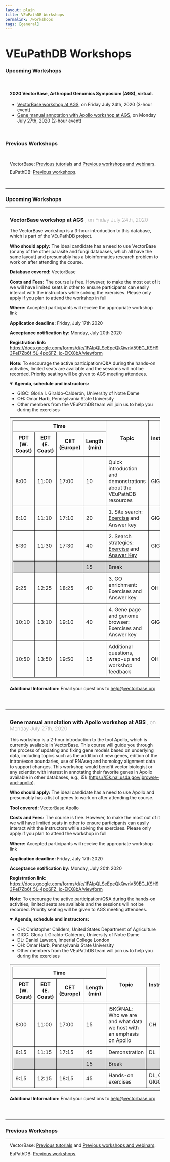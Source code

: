 ```yaml
---
layout: plain
title: VEuPathDB Workshops 
permalink: /workshops
tags: [general]
---
```

<style>
  h1 {
    font-size: 2.5em;
  }
  div#contents {
    margin-left: 1em;
    margin-bottom: 1em;
  }
  div#contents p {
    line-height: 90%;
  }
  div.workshop {
    margin: 2em 1em;
  }
table {
  margin-top: 1em;
  border-collapse: collapse;
}
table, th, td {
  border: 1px solid black;
  padding: 0.5em;
}
tr.break td {
  background-color: lightgrey;
}
th {
  text-align: center;
}
details summary, details ul {
  margin-top: 1em;
}
</style>

<h1>VEuPathDB Workshops</h1>
<div class="static-content">

  <h3>Upcoming Workshops</h3><br>
  <div id="contents">
    <h4>2020 VectorBase, Arthropod Genomics Symposium (AGS), virtual.</h4>
    <ul>
    <li><a href="#vb-2020-7-24">VectorBase workshop at AGS</a>, on Friday July 24th, 2020 (3-hour event)</li>
    <li><a href="#apollo-2020-7-27">Gene manual annotation with Apollo workshop at AGS</a>, on Monday July 27th, 2020 (2-hour event)</li>
    </ul>
  </div>

<br>
  
  <h3>Previous Workshops</h3><br>
  <div id="contents">
    <p>VectorBase: <a rel="noreferrer" href="https://www.vectorbase.org/tutorials" target="_blank">Previous tutorials</a>
       and <a rel="noreferrer" href="https://www.vectorbase.org/workshops" target="_blank">Previous workshops and webinars</a>.</p>
    <p>EuPathDB: <a href="https://workshop.eupathdb.org" target="_blank">Previous workshops</a>.</p> 
  </div>

<br>
<hr> <!-- ==== UPCOMING WORKSHOPS =============================== -->

<h3>Upcoming Workshops</h3>
<hr>

<div class="anchor"><a name="vb-2020-7-24"></a></div>
<div class="workshop">

<h3>VectorBase workshop at AGS
<span style="font-weight:100">, on Friday July 24th, 2020</span>
</h3>

<p>
The VectorBase workshop is a 3-hour introduction to this database, which is part of the VEuPathDB project. 
</p>

<p>
<b>Who should apply:</b>
The ideal candidate has a need to use VectorBase (or any of the other parasite and fungi databases, which all have the same layout) and presumably has a bioinformatics research problem to work on after attending the course. 
</p>

<p>
<b>Database covered:</b> 
VectorBase 
</p>

<p>
<b>Costs and Fees:</b> 
The course is free. However, to make the most out of it we will have limited seats in other to ensure participants can easily interact with the instructors while solving the exercises. Please only apply if you plan to attend the workshop in full
</p>

<p>
<b>Where:</b> 
Accepted participants will receive the appropriate workshop link 
</p>

<p>
<b>Application deadline:</b> 
Friday, July 17th 2020
</p>

<p>
<b>Acceptance notification by:</b> 
Monday, July 20th 2020  
</p>

<p>
<b>Registration link:</b>   
<a target="_blank" href="https://docs.google.com/forms/d/e/1FAIpQLSeEpeQkQwnV59EG_KSH93PeI7Zb6f_5L-4po6FZ_jo-EKX8bA/viewform">
https://docs.google.com/forms/d/e/1FAIpQLSeEpeQkQwnV59EG_KSH93PeI7Zb6f_5L-4po6FZ_jo-EKX8bA/viewform  
</a>
</p>

<p>
<b>Note:</b> 
To encourage the active participation/Q&A during the hands-on activities, limited seats are available and the sessions will not be recorded. Priority seating will be given to AGS meeting attendees.  
</p>

<details open>
<summary><b>Agenda, schedule and instructors:</b></summary>

<ul>
<li>GIGC: Gloria I. Giraldo-Calderón, University of Notre Dame</li>
<li>OH: Omar Harb, Pennsylvania State University</li>
<li>Other members from the VEuPathDB team will join us to help you during the exercises</li>
</ul>

<table>
  <thead style="font-weight:bold">
    <tr><th colspan="4">Time</th><th rowspan="2">Topic</th><th rowspan="2">Instructor</th></tr>
    <tr><th>PDT (W. Coast)</th><th>EDT (E. Coast)</th><th>CET (Europe)</th><th>Length (min)</th></tr>
  </thead>
  <tbody>
    <tr><td>8:00</td><td>11:00</td><td>17:00</td><td>10</td>
        <td>Quick introduction and demonstrations about the VEuPathDB resources</td>
        <td>GIGC</td>
    </tr>
    <tr><td>8:10</td><td>11:10</td><td>17:10</td><td>20</td>
        <td>1. Site search: <a href="{{'/documents/13_SiteSearch.docx' | absolute_url}}">Exercise</a> and  Answer key</td>
        <td>GIGC</td>
    </tr>
    <tr><td>8:30</td><td>11:30</td><td>17:30</td><td>40</td>
        <td>2. Search strategies: <a href=“{{‘/documents/SearchStrategies_Exercise.docx’ | absolute_url}}“>Exercise</a> and  <a href=“{{‘/documents/SearchStrategies_AnswerKey.docx’ | absolute_url}}“>Answer Key</a></td>
        <td>GIGC</td>
    </tr>
    <tr class="break"><td></td><td></td><td></td><td>15</td>
        <td>Break</td>
        <td></td>
    </tr>
    <tr><td>9:25</td><td>12:25</td><td>18:25</td><td>40</td>
        <td>3. GO enrichment: Exercises and  Answer key</td>
        <td>OH</td>
    </tr>
    <tr><td>10:10</td><td>13:10</td><td>19:10</td><td>40</td>
        <td>4. Gene page and genome browser: Exercises and  Answer key</td>
        <td>GIGC</td>
    </tr>
    <tr><td>10:50</td><td>13:50</td><td>19:50</td><td>15</td>
        <td>Additional questions, wrap-up and workshop feedback</td>
        <td>OH</td>
    </tr>
  </tbody>
</table>

</details>

<p>
  <b>Additional Information:</b>
  Email your questions to 
  <a target="_blank" href="/a/app/contact-us">
    help@vectorbase.org  
  </a>
</p>

</div>

<br>
<hr>

<div class="anchor"><a name="apollo-2020-7-27"></a></div>
<div class="workshop">

<h3>Gene manual annotation with Apollo workshop at AGS
  <span style="font-weight:100">, on Monday July 27th, 2020</span>
</h3>

<p>
  This workshop is a 2-hour introduction to the tool Apollo, which is currently available in VectorBase. This course will guide you through the process of updating and fixing gene models based on underlying data, including topics such as the addition of new genes, edition of the intron/exon boundaries, use of RNAseq and homology alignment data to support changes. This workshop would benefit vector biologist or any scientist with interest in annotating their favorite genes in Apollo available in other databases, e.g., i5k (<a target="_blank" href="https://i5k.nal.usda.gov/jbrowse-and-apollo">https://i5k.nal.usda.gov/jbrowse-and-apollo</a>).  
</p>

<p>
  <b>Who should apply:</b> 
  The ideal candidate has a need to use Apollo and presumably has a list of genes to work on after attending the course. 
</p>

<p>
  <b>Tool covered:</b> 
  VectorBase Apollo 
</p>

<p>
  <b>Costs and Fees:</b> 
  The course is free. However, to make the most out of it we will have limited seats in other to ensure participants can easily interact with the instructors while solving the exercises. Please only apply if you plan to attend the workshop in full
</p>

<p>
  <b>Where:</b> 
  Accepted participants will receive the appropriate workshop link 
</p>

<p>
  <b>Application deadline:</b> 
  Friday, July 17th 2020
</p>

<p>
  <b>Acceptance notification by:</b>
  Monday, July 20th 2020  
</p>

<p>
  <b>Registration link:</b>
  <a target="_blank" href="https://docs.google.com/forms/d/e/1FAIpQLSeEpeQkQwnV59EG_KSH93PeI7Zb6f_5L-4po6FZ_jo-EKX8bA/viewform">
    https://docs.google.com/forms/d/e/1FAIpQLSeEpeQkQwnV59EG_KSH93PeI7Zb6f_5L-4po6FZ_jo-EKX8bA/viewform
  </a>
</p>

<p>
  <b>Note:</b>
  To encourage the active participation/Q&A during the hands-on activities, limited seats are available and the sessions will not be recorded. Priority seating will be given to AGS meeting attendees.  
</p>

<details open>
<summary><b>Agenda, schedule and instructors:</b></summary>

<ul>
  <li>CH: Christopher Childers, United States Department of Agriculture </li>
  <li>GIGC: Gloria I. Giraldo-Calderón, University of Notre Dame</li>
  <li>DL: Daniel Lawson, Imperial College London</li>
  <li>OH: Omar Harb, Pennsylvania State University</li>
  <li>Other members from the VEuPathDB team will join us to help you during the exercises</li>
</ul>

<table>
  <thead style="font-weight:bold">
    <tr><th colspan="4">Time</th><th rowspan="2">Topic</th><th rowspan="2">Instructor</th></tr>
    <tr><th>PDT (W. Coast)</th><th>EDT (E. Coast)</th><th>CET (Europe)</th><th>Length (min)</th></tr>
  </thead>
  <tbody>
    <tr><td>8:00</td><td>11:00</td><td>17:00</td><td>15</td>
        <td>i5K@NAL: Who we are and what data we host with an emphasis on Apollo</td>
        <td>CH</td>
    </tr>
    <tr><td>8:15</td><td>11:15</td><td>17:15</td><td>45</td>
        <td>Demonstration</td>
        <td>DL</td>
    </tr>
    <tr class="break"><td></td><td></td><td></td><td>15</td>
        <td>Break</td>
        <td></td>
    </tr>
    <tr><td>9:15</td><td>12:15</td><td>18:15</td><td>45</td>
        <td>Hands-on exercises</td>
        <td>DL, OH, GIGC</td>
    </tr>
  </tbody>
</table>

</details>

<p>
  <b>Additional Information:</b>
  Email your questions to 
  <a target="_blank" href="/a/app/contact-us">
    help@vectorbase.org  
  </a>
</p>

</div>

<br>
<hr>  <!-- =========== PREVIOUS WORKSHOPS  ======================== -->


<h3>Previous Workshops</h3>
<hr>

<div id="contents">
  <p>VectorBase: <a rel="noreferrer" href="https://www.vectorbase.org/tutorials" target="_blank">Previous tutorials</a>
     and <a rel="noreferrer" href="https://www.vectorbase.org/workshops" target="_blank">Previous workshops and webinars</a>.</p>
  <p>EuPathDB: <a href="https://workshop.eupathdb.org" target="_blank">Previous workshops</a>.</p>
</div>

</div>
